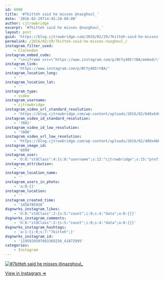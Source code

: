 ```yaml
---
id: 6998
title: '#7kitteh said he misses @nazghoul_'
date: '2016-02-29T14:45:28-08:00'
author: cjtrowbridge
excerpt: '#7kitteh said he misses @nazghoul_'
layout: post
guid: 'https://blog.cjtrowbridge.com/2016/02/29/7kitteh-said-he-misses-nazghoul_/'
permalink: /2016/02/29/7kitteh-said-he-misses-nazghoul_/
instagram_filter_used:
    - Clarendon
instagram_embed_code:
    - "\n<iframe src=\"https://www.instagram.com/p/BCYy40IrtBA/embed/\" width=\"612\" height=\"710\" frameborder=\"0\" scrolling=\"no\" allowtransparency=\"true\" class=\"insta-image-embed\"></iframe>\n"
instagram_link:
    - 'https://www.instagram.com/p/BCYy40IrtBA/'
instagram_location_long:
    - ''
instagram_location_lat:
    - ''
instagram_type:
    - video
instagram_username:
    - cjtrowbridge
instagram_video_url_standard_resolution:
    - 'https://blog.cjtrowbridge.com/wp-content/uploads/2016/02/640x640-video-1456785928.mp4'
instagram_video_id_standard_resolution:
    - '7001'
instagram_video_id_low_resolution:
    - '7000'
instagram_video_url_low_resolution:
    - 'https://blog.cjtrowbridge.com/wp-content/uploads/2016/02/480x480-video-1456785928.mp4'
instagram_image_id:
    - '6999'
instagram_user:
    - 'O:8:"stdClass":4:{s:8:"username";s:12:"cjtrowbridge";s:15:"profile_picture";s:96:"https://scontent.cdninstagram.com/t51.2885-19/s150x150/12081186_1759494767611229_280555941_a.jpg";s:2:"id";s:8:"41872995";s:9:"full_name";s:13:"CJ Trowbridge";}'
instagram_attribution:
    - ''
instagram_location_name:
    - ''
instagram_users_in_photo:
    - 'a:0:{}'
instagram_location:
    - ''
instagram_created_time:
    - '1456785928'
dsgnwrks_instagram_likes:
    - 'O:8:"stdClass":2:{s:5:"count";i:0;s:4:"data";a:0:{}}'
dsgnwrks_instagram_comments:
    - 'O:8:"stdClass":2:{s:5:"count";i:0;s:4:"data";a:0:{}}'
dsgnwrks_instagram_hashtags:
    - 'a:1:{i:0;s:7:"7kitteh";}'
dsgnwrks_instagram_id:
    - '1195929507663368256_41872995'
categories:
    - Instagram
---
```


[![#7kitteh said he misses @nazghoul_](https://blog.cjtrowbridge.com/wp-content/uploads/2016/02/1456785928-1-1.jpg)](https://www.instagram.com/p/BCYy40IrtBA/)

[View in Instagram ⇒](https://www.instagram.com/p/BCYy40IrtBA/)